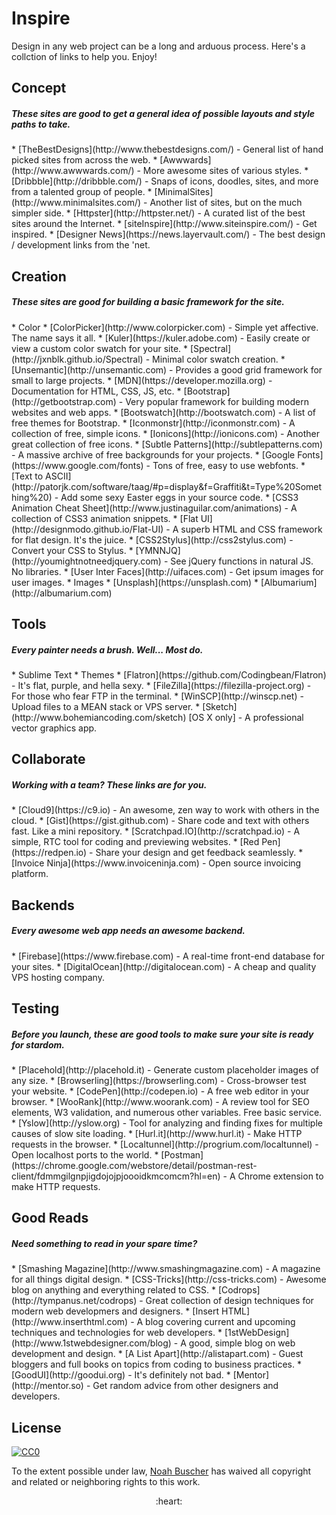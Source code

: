 Inspire
===

Design in any web project can be a long and arduous process. Here's a collction of links to help you. Enjoy!

## Concept 
<h5>These sites are good to get a general idea of possible layouts and style paths to take.</h5>
* [TheBestDesigns](http://www.thebestdesigns.com/) - General list of hand picked sites from across the web.
* [Awwwards](http://www.awwwards.com/) - More awesome sites of various styles.
* [Dribbble](http://dribbble.com/) - Snaps of icons, doodles, sites, and more from a talented group of people.
* [MinimalSites](http://www.minimalsites.com/) - Another list of sites, but on the much simpler side.
* [Httpster](http://httpster.net/) - A curated list of the best sites around the Internet.
* [siteInspire](http://www.siteinspire.com/) - Get inspired.
* [Designer News](https://news.layervault.com/) - The best design / development links from the 'net.

## Creation
<h5>These sites are good for building a basic framework for the site.</h5>
* Color
  * [ColorPicker](http://www.colorpicker.com) - Simple yet affective. The name says it all.
  * [Kuler](https://kuler.adobe.com) - Easily create or view a custom color swatch for your site.
  * [Spectral](http://jxnblk.github.io/Spectral) - Minimal color swatch creation.
* [Unsemantic](http://unsemantic.com) - Provides a good grid framework for small to large projects.
* [MDN](https://developer.mozilla.org) - Documentation for HTML, CSS, JS, etc.
* [Bootstrap](http://getbootstrap.com) - Very popular framework for building modern websites and web apps.
  * [Bootswatch](http://bootswatch.com) - A list of free themes for Bootstrap.
* [Iconmonstr](http://iconmonstr.com) - A collection of free, simple icons.
* [Ionicons](http://ionicons.com) - Another great collection of free icons.
* [Subtle Patterns](http://subtlepatterns.com) - A massive archive of free backgrounds for your projects.
* [Google Fonts](https://www.google.com/fonts) - Tons of free, easy to use webfonts.
* [Text to ASCII](http://patorjk.com/software/taag/#p=display&f=Graffiti&t=Type%20Something%20) - Add some sexy Easter eggs in your source code.
* [CSS3 Animation Cheat Sheet](http://www.justinaguilar.com/animations) - A collection of CSS3 animation snippets.
* [Flat UI](http://designmodo.github.io/Flat-UI) - A superb HTML and CSS framework for flat design. It's the juice.
* [CSS2Stylus](http://css2stylus.com) - Convert your CSS to Stylus.
* [YMNNJQ](http://youmightnotneedjquery.com) - See jQuery functions in natural JS. No libraries.
* [User Inter Faces](http://uifaces.com) - Get ipsum images for user images.
* Images
  * [Unsplash](https://unsplash.com)
  * [Albumarium](http://albumarium.com)

## Tools
<h5>Every painter needs a brush. Well... Most do.</h5>
* Sublime Text
  * Themes
    * [Flatron](https://github.com/Codingbean/Flatron) - It's flat, purple, and hella sexy.
* [FileZilla](https://filezilla-project.org) - For those who fear FTP in the terminal.
* [WinSCP](http://winscp.net) - Upload files to a MEAN stack or VPS server.
* [Sketch](http://www.bohemiancoding.com/sketch) [OS X only] - A professional vector graphics app.

## Collaborate
<h5>Working with a team? These links are for you.</h5>
* [Cloud9](https://c9.io) - An awesome, zen way to work with others in the cloud.
* [Gist](https://gist.github.com) - Share code and text with others fast. Like a mini repository.
* [Scratchpad.IO](http://scratchpad.io) - A simple, RTC tool for coding and previewing websites.
* [Red Pen](https://redpen.io) - Share your design and get feedback seamlessly.
* [Invoice Ninja](https://www.invoiceninja.com) - Open source invoicing platform.

## Backends
<h5>Every awesome web app needs an awesome backend.</h5>
* [Firebase](https://www.firebase.com) - A real-time front-end database for your sites.
* [DigitalOcean](http://digitalocean.com) - A cheap and quality VPS hosting company.

## Testing
<h5>Before you launch, these are good tools to make sure your site is ready for stardom.</h5>
* [Placehold](http://placehold.it) - Generate custom placeholder images of any size.
* [Browserling](https://browserling.com) - Cross-browser test your website.
* [CodePen](http://codepen.io) - A free web editor in your browser.
* [WooRank](http://www.woorank.com) - A review tool for SEO elements, W3 validation, and numerous other variables. Free basic service.
* [Yslow](http://yslow.org) - Tool for analyzing and finding fixes for multiple causes of slow site loading.
* [Hurl.it](http://www.hurl.it) - Make HTTP requests in the browser.
* [Localtunnel](http://progrium.com/localtunnel) - Open localhost ports to the world.
* [Postman](https://chrome.google.com/webstore/detail/postman-rest-client/fdmmgilgnpjigdojojpjoooidkmcomcm?hl=en) - A Chrome extension to make HTTP requests.

## Good Reads
<h5>Need something to read in your spare time?</h5>
* [Smashing Magazine](http://www.smashingmagazine.com) - A magazine for all things digital design.
* [CSS-Tricks](http://css-tricks.com) - Awesome blog on anything and everything related to CSS.
* [Codrops](http://tympanus.net/codrops) - Great collection of design techniques for modern web developmers and designers.
* [Insert HTML](http://www.inserthtml.com) - A blog covering current and upcoming techniques and technologies for web developers.
* [1stWebDesign](http://www.1stwebdesigner.com/blog) - A good, simple blog on web development and design.
* [A List Apart](http://alistapart.com) - Guest bloggers and full books on topics from coding to business practices.
* [GoodUI](http://goodui.org) - It's definitely not bad.
* [Mentor](http://mentor.so) - Get random advice from other designers and developers.

## License

[![CC0](http://i.creativecommons.org/p/zero/1.0/88x31.png)](http://creativecommons.org/publicdomain/zero/1.0/)

To the extent possible under law, [Noah Buscher](http://noahbuscher.com) has waived all copyright and related or neighboring rights to this work.

<div align="center">:heart:</div>
